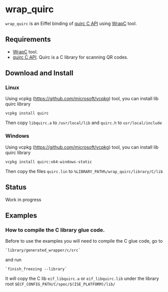 # wrap_quirc
`wrap_quirc` is an Eiffel binding of [quirc C API](https://github.com/dlbeer/quirc) 
using [WrapC](https://github.com/eiffel-wrap-c/WrapC) tool.

## Requirements 


*  [WrapC](https://github.com/eiffel-wrap-c/WrapC) tool.
*  [quirc C API](https://github.com/dlbeer/quirc).
Quirc is a C library for scanning QR codes.

## Download and  Install

### Linux

Using vcpkg (https://github.com/microsoft/vcpkg) tool, you can install lib quirc library

	vcpkg install quirc

Then copy `libquirc.a` to `/usr/local/lib` and `quirc.h` to `usr/local/include`


### Windows
Using vcpkg (https://github.com/microsoft/vcpkg) tool, you can install lib quirc library

	vcpkg install quirc:x64-windows-static
	
Then copy the files `quirc.lin` to `%LIBRARY_PATH%/wrap_quirc/library/C/lib`


## Status

Work in progress


## Examples

### How to compile the C library glue code.

Before to use the examples you will need to compile the C glue code, go to 

	`library/generated_wrapper/c/src` 

and run

	`finish_freezing --library`

It will copy the C lib `eif_libquirc.a` or `eif_libquirc.lib` under the library root `$ECF_CONFIG_PATH/C/spec/$(ISE_PLATFORM)/lib/`

